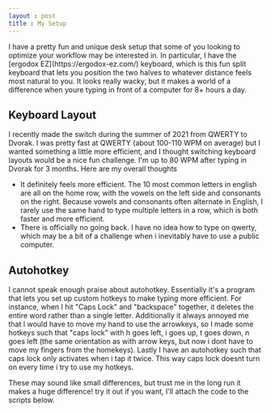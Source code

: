 ```yaml
---
layout : post
title : My Setup
---
```


<p class="message">
  I have a pretty fun and unique desk setup that some of you looking to optimize your workflow may be interested in. In particular, I have the [ergodox EZ](https://ergodox-ez.com/) keyboard, which is this fun split keyboard that lets you position the two halves to whatever distance feels most natural to you. It looks really wacky, but it makes a world of a difference when youre typing in front of a computer for 8+ hours a day.

</p>

## Keyboard Layout

I recently made the switch during the summer of 2021 from QWERTY to Dvorak. I was pretty fast at QWERTY (about 100-110 WPM on average) but I wanted something a little more efficient, and I thought switching keyboard layouts would be a nice fun challenge.
I'm up to 80 WPM after typing in Dvorak for 3 months. Here are my overall thoughts

* It definitely feels more efficient. The 10 most common letters in english are all on the home row, with the vowels on the left side and consonants on the right. Because vowels and consonants often alternate in English, I rarely use the same hand to type multiple letters in a row, which is both faster and more efficient.  
* There is officially no going back. I have no idea how to type on qwerty, which may be a bit of a challenge when i inevitably have to use a public computer.


## Autohotkey

I cannot speak enough praise about autohotkey. Essentially it's a program that lets you set up custom hotkeys to make typing more efficient. For instance, when I hit "Caps Lock" and "backspace" together, it deletes the entire word rather than a single letter. Additionally it always annoyed me that I would have to move my hand to use the arrowkeys, so I made some hotkeys such that "caps lock" with h goes left, i goes up, t goes down, n goes left (the same orientation as with arrow keys, but now i dont have to move my fingers from the homekeys).
Lastly I have an autohotkey such that caps lock only activates when i tap it twice. This way caps lock doesnt turn on every time i try to use my hotkeys.

These may sound like small differences, but trust me in the long run it makes a huge difference! try it out if you want, I'll attach the code to the scripts below.  
